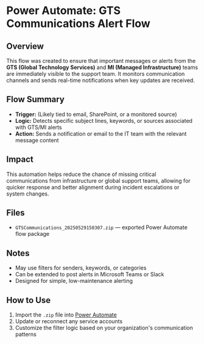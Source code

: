# Power Automate: GTS Communications Alert Flow

##  Overview
This flow was created to ensure that important messages or alerts from the **GTS (Global Technology Services)** and **MI (Managed Infrastructure)** teams are immediately visible to the support team. It monitors communication channels and sends real-time notifications when key updates are received.

##  Flow Summary
- **Trigger:** (Likely tied to email, SharePoint, or a monitored source)
- **Logic:** Detects specific subject lines, keywords, or sources associated with GTS/MI alerts
- **Action:** Sends a notification or email to the IT team with the relevant message content

##  Impact
This automation helps reduce the chance of missing critical communications from infrastructure or global support teams, allowing for quicker response and better alignment during incident escalations or system changes.

##  Files
- `GTSCommunications_20250529150307.zip` — exported Power Automate flow package

##  Notes
- May use filters for senders, keywords, or categories
- Can be extended to post alerts in Microsoft Teams or Slack
- Designed for simple, low-maintenance alerting

##  How to Use
1. Import the `.zip` file into [Power Automate](https://make.powerautomate.com)
2. Update or reconnect any service accounts
3. Customize the filter logic based on your organization's communication patterns
